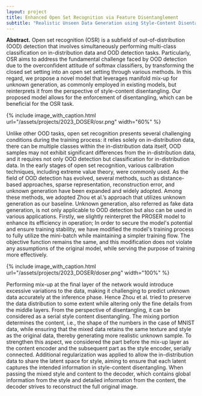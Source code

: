 ```yaml
---
layout: project
title: Enhanced Open Set Recognition via Feature Disentanglement
subtitle: "Realistic Unseen Data Generation using Style-Content Disentangling"
---
```

<script src="https://cdn.mathjax.org/mathjax/latest/MathJax.js?config=TeX-AMS-MML_HTMLorMML" type="text/javascript"></script>

**Abstract.**
Open set recognition (OSR) is a subfield of out-of-distribution (OOD) detection that involves simultaneously performing multi-class classification on in-distribution data and OOD detection tasks. Particularly, OSR aims to address the fundamental challenge faced by OOD detection due to the overconfident attitude of softmax classifiers, by transforming the closed set setting into an open set setting through various methods. In this regard, we propose a novel model that leverages manifold mix-up for unknown generation, as commonly employed in existing models, but reinterprets it from the perspective of style-content disentangling. Our proposed model allows for the enforcement of disentangling, which can be beneficial for the OSR task.

{%
	include image_with_caption.html
	url="/assets/projects/2023_DOSER/osr.png"
	width="60%"
%}

Unlike other OOD tasks, open set recognition presents several challenging conditions during the training process: it relies solely on in-distribution data, there can be multiple classes within the in-distribution data itself, OOD samples may not exhibit significant differences from the in-distribution data, and it requires not only OOD detection but classification for in-distribution data. In the early stages of open set recognition, various calibration techniques, including extreme value theory, were commonly used. As the field of OOD detection has evolved, several methods, such as distance-based approaches, sparse representation, reconstruction error, and unknown generation have been expanded and widely adopted. Among these methods, we adopted Zhou et al.’s approach that utilizes unknown generation as our baseline. Unknown generation, also referred as fake data generation, is not only applicable to OOD detection but also can be used in various applications. Firstly, we slightly reinterpret the PROSER model to enhance its efficiency in operation; In order to secure the model's potential and ensure training stability, we have modified the model's training process to fully utilize the mini-batch while maintaining a simpler training flow. The objective function remains the same, and this modification does not violate any assumptions of the original model, while serving the purpose of training more effectively.

{%
	include image_with_caption.html
	url="/assets/projects/2023_DOSER/doser.png"
	width="100%"
%}

Performing mix-up at the final layer of the network would introduce excessive variations to the data, making it challenging to predict unknown data accurately at the inference phase. Hence Zhou et al. tried to preserve the data distribution to some extent while altering only the fine details from the middle layers. From the perspective of disentangling, it can be considered as a serial style content disentangling. The mixing portion determines the content, i.e., the shape of the numbers in the case of MNIST data, while ensuring that the mixed data retains the same texture and style as the original data, thereby generating more realistic unknown sample. To strengthen this aspect, we considered the part before the mix-up layer as the content encoder and the subsequent part as the style encoder, serially connected. Additional regularization was applied to allow the in-distribution data to share the latent space for style, aiming to ensure that each latent captures the intended information in style-content disentangling. When passing the mixed style and content to the decoder, which contains global information from the style and detailed information from the content, the decoder strives to reconstruct the full original image. 
